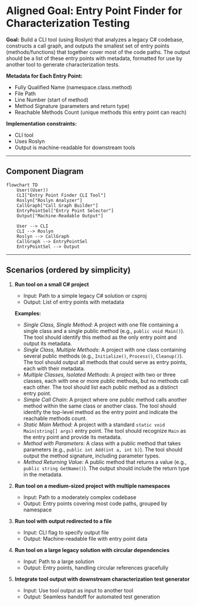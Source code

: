 # Aligned Goal: Entry Point Finder for Characterization Testing

**Goal:**
Build a CLI tool (using Roslyn) that analyzes a legacy C# codebase, constructs a call graph, and outputs the smallest set of entry points (methods/functions) that together cover most of the code paths. The output should be a list of these entry points with metadata, formatted for use by another tool to generate characterization tests.

**Metadata for Each Entry Point:**
- Fully Qualified Name (namespace.class.method)
- File Path
- Line Number (start of method)
- Method Signature (parameters and return type)
- Reachable Methods Count (unique methods this entry point can reach)

**Implementation constraints:**
- CLI tool
- Uses Roslyn
- Output is machine-readable for downstream tools

---

## Component Diagram

```mermaid
flowchart TD
    User((User))
    CLI["Entry Point Finder CLI Tool"]
    Roslyn["Roslyn Analyzer"]
    CallGraph["Call Graph Builder"]
    EntryPointSel["Entry Point Selector"]
    Output["Machine-Readable Output"]

    User --> CLI
    CLI --> Roslyn
    Roslyn --> CallGraph
    CallGraph --> EntryPointSel
    EntryPointSel --> Output
```

---

## Scenarios (ordered by simplicity)

1. **Run tool on a small C# project**
   - Input: Path to a simple legacy C# solution or csproj
   - Output: List of entry points with metadata

   **Examples:**
   - *Single Class, Single Method*: A project with one file containing a single class and a single public method (e.g., `public void Main()`). The tool should identify this method as the only entry point and output its metadata.
   - *Single Class, Multiple Methods*: A project with one class containing several public methods (e.g., `Initialize()`, `Process()`, `Cleanup()`). The tool should output all methods that could serve as entry points, each with their metadata.
   - *Multiple Classes, Isolated Methods*: A project with two or three classes, each with one or more public methods, but no methods call each other. The tool should list each public method as a distinct entry point.
   - *Simple Call Chain*: A project where one public method calls another method within the same class or another class. The tool should identify the top-level method as the entry point and indicate the reachable methods count.
   - *Static Main Method*: A project with a standard `static void Main(string[] args)` entry point. The tool should recognize `Main` as the entry point and provide its metadata.
   - *Method with Parameters*: A class with a public method that takes parameters (e.g., `public int Add(int a, int b)`). The tool should output the method signature, including parameter types.
   - *Method Returning Value*: A public method that returns a value (e.g., `public string GetName()`). The output should include the return type in the metadata.

2. **Run tool on a medium-sized project with multiple namespaces**
   - Input: Path to a moderately complex codebase
   - Output: Entry points covering most code paths, grouped by namespace

3. **Run tool with output redirected to a file**
   - Input: CLI flag to specify output file
   - Output: Machine-readable file with entry point data

4. **Run tool on a large legacy solution with circular dependencies**
   - Input: Path to a large solution
   - Output: Entry points, handling circular references gracefully

5. **Integrate tool output with downstream characterization test generator**
   - Input: Use tool output as input to another tool
   - Output: Seamless handoff for automated test generation
